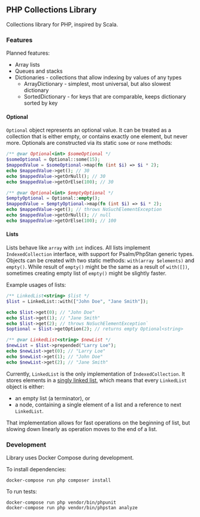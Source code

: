 ## PHP Collections Library

Collections library for PHP, inspired by Scala.

### Features

Planned features:
- Array lists
- Queues and stacks
- Dictionaries - collections that allow indexing by values of any types
  - ArrayDictionary - simplest, most universal, but also slowest dictionary
  - SortedDictionary - for keys that are comparable, keeps dictionary sorted by key


#### Optional

`Optional` object represents an optional value. It can be treated as a collection that is either empty, or contains
exactly one element, but never more. Optionals are constructed via its static `some` or `none` methods:

```php
/** @var Optional<int> $someOptional */
$someOptional = Optional::some(15);
$mappedValue = $someOptional->map(fn (int $i) => $i * 2);
echo $mappedValue->get(); // 30
echo $mappedValue->getOrNull(); // 30
echo $mappedValue->getOrElse(100); // 30

/** @var Optional<int> $emptyOptional */
$emptyOptional = Optional::empty();
$mappedValue = $emptyOptional->map(fn (int $i) => $i * 2);
echo $mappedValue->get(); // throws NoSuchElementException
echo $mappedValue->getOrNull(); // null
echo $mappedValue->getOrElse(100); // 100
```

#### Lists

Lists behave like `array` with `int` indices. All lists implement `IndexedCollection` interface, with support for
Psalm/PhpStan generic types. Objects can be created with two static methods: `with(array $elements)` and `empty()`.
While result of `empty()` might be the same as a result of `with([])`, sometimes creating empty list of `empty()` might
be slightly faster.

Example usages of lists:

```php
/** LinkedList<string> $list */
$list = LinkedList::with(["John Doe", "Jane Smith"]);

echo $list->get(0); // "John Doe"
echo $list->get(1); // "Jane Smith"
echo $list->get(2); // throws NoSuchElementException`
$optional = $list->getOption(2); // returns empty Optional<string>

/** @var LinkedList<string> $newList */
$newList = $list->prepended("Larry Loe");
echo $newList->get(0); // "Larry Loe"
echo $newList->get(1); // "John Doe"
echo $newList->get(2); // "Jane Smith"
```

Currently, `LinkedList` is the only implementation of `IndexedCollection`. It stores elements in a
[singly linked list](https://en.wikipedia.org/wiki/Linked_list), which means that every `LinkedList` object is either:
- an empty list (a terminator), or
- a node, containing a single element of a list and a reference to next `LinkedList`.

That implementation allows for fast operations on the beginning of list, but slowing down linearly as operation moves
to the end of a list.

### Development

Library uses Docker Compose during development.

To install dependencies:
```shell
docker-compose run php composer install
```

To run tests:

```shell
docker-compose run php vendor/bin/phpunit
docker-compose run php vendor/bin/phpstan analyze
```